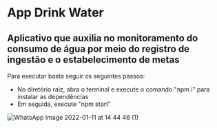 # App Drink Water

 ## Aplicativo que auxilia no monitoramento do consumo de água por meio do registro de ingestão e o estabelecimento de metas
 
 Para executar basta seguir os seguintes passos:
 * No diretório raiz, abra o terminal e execute o comando "npm i" para instalar as dependências
 * Em seguida, execute "npm start"
 
 
![WhatsApp Image 2022-01-11 at 14 44 46 (1)](https://user-images.githubusercontent.com/97543142/149000845-d769b1b4-ed6e-464b-9d57-8df7feb51dc2.jpeg)
